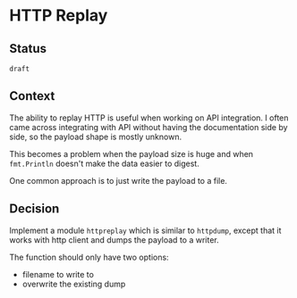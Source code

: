 # HTTP Replay

## Status

`draft`

## Context

The ability to replay HTTP is useful when working on API integration. I often came across integrating with API without having the documentation side by side, so the payload shape is mostly unknown.

This becomes a problem when the payload size is huge and when `fmt.Println` doesn't make the data easier to digest.

One common approach is to just write the payload to a file.

## Decision

Implement a module `httpreplay` which is similar to `httpdump`, except that it works with http client and dumps the payload to a writer.

The function should only have two options:

- filename to write to
- overwrite the existing dump
